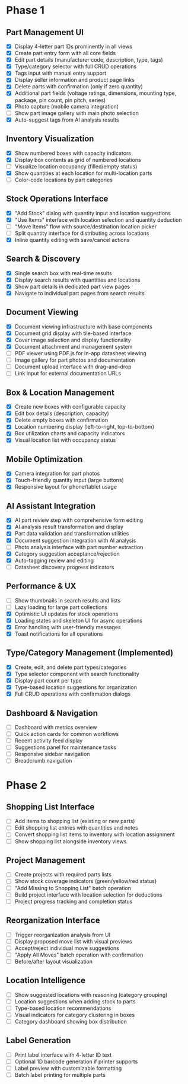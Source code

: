 # Phase 1

## Part Management UI
- [x] Display 4-letter part IDs prominently in all views
- [x] Create part entry form with all core fields
- [x] Edit part details (manufacturer code, description, type, tags)
- [x] Type/category selector with full CRUD operations
- [x] Tags input with manual entry support
- [x] Display seller information and product page links
- [x] Delete parts with confirmation (only if zero quantity)
- [x] Additional part fields (voltage ratings, dimensions, mounting type, package, pin count, pin pitch, series)
- [x] Photo capture (mobile camera integration)
- [ ] Show part image gallery with main photo selection
- [x] Auto-suggest tags from AI analysis results

## Inventory Visualization
- [x] Show numbered boxes with capacity indicators
- [x] Display box contents as grid of numbered locations
- [ ] Visualize location occupancy (filled/empty status)
- [x] Show quantities at each location for multi-location parts
- [ ] Color-code locations by part categories

## Stock Operations Interface
- [x] "Add Stock" dialog with quantity input and location suggestions
- [x] "Use Items" interface with location selection and quantity deduction
- [ ] "Move Items" flow with source/destination location picker
- [ ] Split quantity interface for distributing across locations
- [x] Inline quantity editing with save/cancel actions

## Search & Discovery
- [x] Single search box with real-time results
- [x] Display search results with quantities and locations
- [x] Show part details in dedicated part view pages
- [x] Navigate to individual part pages from search results

## Document Viewing
- [x] Document viewing infrastructure with base components
- [x] Document grid display with tile-based interface
- [x] Cover image selection and display functionality
- [x] Document attachment and management system
- [ ] PDF viewer using PDF.js for in-app datasheet viewing
- [ ] Image gallery for part photos and documentation
- [ ] Document upload interface with drag-and-drop
- [ ] Link input for external documentation URLs

## Box & Location Management
- [x] Create new boxes with configurable capacity
- [x] Edit box details (description, capacity)
- [x] Delete empty boxes with confirmation
- [x] Location numbering display (left-to-right, top-to-bottom)
- [x] Box utilization charts and capacity indicators
- [x] Visual location list with occupancy status

## Mobile Optimization
- [x] Camera integration for part photos
- [x] Touch-friendly quantity input (large buttons)
- [x] Responsive layout for phone/tablet usage

## AI Assistant Integration
- [x] AI part review step with comprehensive form editing
- [x] AI analysis result transformation and display
- [x] Part data validation and transformation utilities
- [x] Document suggestion integration with AI analysis
- [ ] Photo analysis interface with part number extraction
- [x] Category suggestion acceptance/rejection
- [x] Auto-tagging review and editing
- [ ] Datasheet discovery progress indicators

## Performance & UX
- [ ] Show thumbnails in search results and lists
- [ ] Lazy loading for large part collections
- [x] Optimistic UI updates for stock operations
- [x] Loading states and skeleton UI for async operations
- [x] Error handling with user-friendly messages
- [x] Toast notifications for all operations

## Type/Category Management (Implemented)
- [x] Create, edit, and delete part types/categories
- [x] Type selector component with search functionality
- [x] Display part count per type
- [x] Type-based location suggestions for organization
- [x] Full CRUD operations with confirmation dialogs

## Dashboard & Navigation 
- [ ] Dashboard with metrics overview
- [ ] Quick action cards for common workflows
- [ ] Recent activity feed display
- [ ] Suggestions panel for maintenance tasks
- [ ] Responsive sidebar navigation
- [ ] Breadcrumb navigation

# Phase 2

## Shopping List Interface
- [ ] Add items to shopping list (existing or new parts)
- [ ] Edit shopping list entries with quantities and notes
- [ ] Convert shopping list items to inventory with location assignment
- [ ] Show shopping list alongside inventory views

## Project Management
- [ ] Create projects with required parts lists
- [ ] Show stock coverage indicators (green/yellow/red status)
- [ ] "Add Missing to Shopping List" batch operation
- [ ] Build project interface with location selection for deductions
- [ ] Project progress tracking and completion status

## Reorganization Interface
- [ ] Trigger reorganization analysis from UI
- [ ] Display proposed move list with visual previews
- [ ] Accept/reject individual move suggestions
- [ ] "Apply All Moves" batch operation with confirmation
- [ ] Before/after layout visualization

## Location Intelligence
- [ ] Show suggested locations with reasoning (category grouping)
- [ ] Location suggestions when adding stock to parts
- [ ] Type-based location recommendations
- [ ] Visual indicators for category clustering in boxes
- [ ] Category dashboard showing box distribution

## Label Generation
- [ ] Print label interface with 4-letter ID text
- [ ] Optional 1D barcode generation if printer supports
- [ ] Label preview with customizable formatting
- [ ] Batch label printing for multiple parts
